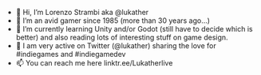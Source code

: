 - 👋 Hi, I’m Lorenzo Strambi aka @lukather
- 👀 I’m an avid gamer since 1985 (more than 30 years ago...)
- 🌱 I’m currently learning Unity and/or Godot (still have to decide which is better) and also reading lots of interesting stuff on game design.
- 💞️ I am very active on Twitter (@lukather) sharing the love for #indiegames and #indiegamedev
- 📫 You can reach me here linktr.ee/Lukatherlive

<!---
Lukather/Lukather is a ✨ special ✨ repository because its `README.md` (this file) appears on your GitHub profile.
You can click the Preview link to take a look at your changes.
--->
